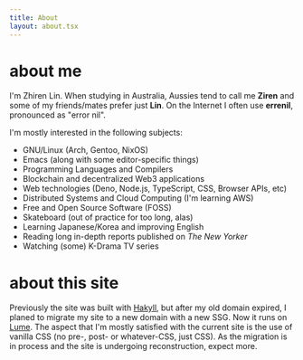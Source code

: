 ```yaml
---
title: About
layout: about.tsx
---
```


# about me
I'm Zhiren Lin. When studying in Australia, Aussies tend to call me **Ziren** and some of my friends/mates prefer just **Lin**. On the Internet I often use **errenil**, pronounced as "error nil".

I'm mostly interested in the following subjects:
- GNU/Linux (Arch, Gentoo, NixOS)
- Emacs (along with some editor-specific things)
- Programming Languages and Compilers
- Blockchain and decentralized Web3 applications
- Web technologies (Deno, Node.js, TypeScript, CSS, Browser APIs, etc)
- Distributed Systems and Cloud Computing (I'm learning AWS)
- Free and Open Source Software (FOSS)
- Skateboard (out of practice for too long, alas)
- Learning Japanese/Korea and improving English
- Reading long in-depth reports published on *The New Yorker*
- Watching (some) K-Drama TV series

# about this site
Previously the site was built with [Hakyll](https://jaspervdj.be/hakyll/), but after my old domain expired, I planed to migrate my site to a new domain with a new SSG.  Now it runs on [Lume](https://lume.land/). The aspect that I'm mostly satisfied with the current site is the use of vanilla CSS (no pre-, post- or whatever-CSS, just CSS). As the migration is in process and the site is undergoing reconstruction, expect more.
